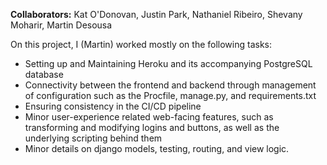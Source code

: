 
__Collaborators:__
Kat O'Donovan, Justin Park, Nathaniel Ribeiro, Shevany Moharir, Martin Desousa

On this project, I (Martin) worked mostly on the following tasks:
* Setting up and Maintaining Heroku and its accompanying PostgreSQL database
* Connectivity between the frontend and backend through management of configuration such as the Procfile, manage.py, and requirements.txt
* Ensuring consistency in the CI/CD pipeline
* Minor user-experience related web-facing features, such as transforming and modifying logins and buttons, as well as the underlying scripting behind them
* Minor details on django models, testing, routing, and view logic. 
